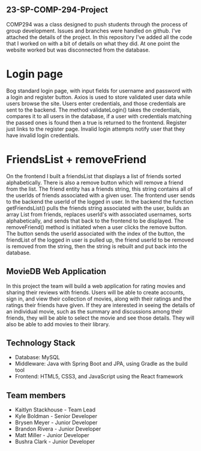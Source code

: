## 23-SP-COMP-294-Project
COMP294 was a class designed to push students through the process of group development. Issues and branches were handled on github. I've attached the details of the project. In this repository I've added all the code that I worked on with a bit of details on what they did. At one point the website worked but was disconnected from the database.

# Login page
Bog standard login page, with input fields for username and password with a login and register button. Axios is used to store validated user data while users browse the site. Users enter credentials, and those credentials are sent to the backend. The method validateLogin() takes the credentials, compares it to all users in the database, if a user with credentials matching the passed ones is found then a true is returned to the frontend. Register just links to the register page. Invalid login attempts notify user that they have invalid login credentials.

# FriendsList + removeFriend
On the frontend I built a friendsList that displays a list of friends sorted alphabetically. There is also a remove button which will remove a friend from the list. The friend entity has a friends string, this string contains all of the userIds of friends associated with a given user. The frontend user sends to the backend the userId of the logged in user. In the backend the function getFriendsList() pulls the friends string associated with the user, builds an array List from friends, replaces userId's with associated usernames, sorts alphabetically, and sends that back to the frontend to be displayed. The removeFriend() method is initiated when a user clicks the remove button. The button sends the userId associated with the index of the button, the friendList of the logged in user is pulled up, the friend userId to be removed is removed from the string, then the string is rebuilt and put back into the database.

## MovieDB Web Application
In this project the team will build a web application for rating movies and sharing their reviews with friends. Users will be able to create accounts, sign in, and view their collection of movies, along with their ratings and the ratings their friends have given. If they are interested in seeing the details of an individual movie, such as the summary and discussions among their friends, they will be able to select the movie and see those details. They will also be able to add movies to their library. 

## Technology Stack
* Database: MySQL
* Middleware: Java with Spring Boot and JPA, using Gradle as the build tool
* Frontend: HTML5, CSS3, and JavaScript using the React framework

## Team members
* Kaitlyn Stackhouse - Team Lead
* Kyle Boldman - Senior Developer
* Brysen Meyer - Junior Developer
* Brandon Rivera - Junior Developer
* Matt Miller - Junior Developer
* Bushra Clark - Junior Developer
